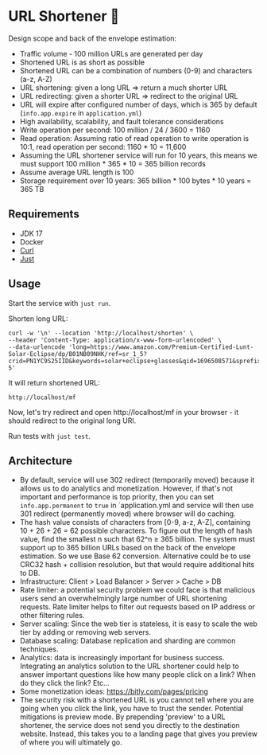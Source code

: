 # URL Shortener 🔗️

Design scope and back of the envelope estimation:

- Traffic volume - 100 million URLs are generated per day
- Shortened URL is as short as possible
- Shortened URL can be a combination of numbers (0-9) and characters (a-z, A-Z)
- URL shortening: given a long URL => return a much shorter URL
- URL redirecting: given a shorter URL => redirect to the original URL
- URL will expire after configured number of days, which is 365 by default (`info.app.expire` in `application.yml`)
- High availability, scalability, and fault tolerance considerations
- Write operation per second: 100 million / 24 / 3600 = 1160
- Read operation: Assuming ratio of read operation to write operation is 10:1, read operation per second: 1160 * 10 = 11,600
- Assuming the URL shortener service will run for 10 years, this means we must support 100 million * 365 * 10 = 365 billion records
- Assume average URL length is 100
- Storage requirement over 10 years: 365 billion * 100 bytes * 10 years = 365 TB

## Requirements

- JDK 17
- Docker
- [Curl](https://curl.se)
- [Just](https://github.com/casey/just)

## Usage

Start the service with `just run`.

Shorten long URL:

```shell
curl -w '\n' --location 'http://localhost/shorten' \
--header 'Content-Type: application/x-www-form-urlencoded' \
--data-urlencode 'long=https://www.amazon.com/Premium-Certified-Lunt-Solar-Eclipse/dp/B01NB09NHK/ref=sr_1_5?crid=PN1YC9S25IID&keywords=solar+eclipse+glasses&qid=1696508571&sprefix=%2Caps%2C168&sr=8-5'
```

It will return shortened URL:

```text
http://localhost/mf
```

Now, let's try redirect and open http://localhost/mf in your browser - it should redirect to the original long URl.

Run tests with `just test`.

## Architecture

- By default, service will use 302 redirect (temporarily moved) because it allows us to do analytics and monetization. However, if that's not important and performance is top priority, then you can set `info.app.permanent` to `true` in `application.yml and service will then use 301 redirect (permanently moved) where browser will do caching.
- The hash value consists of characters from [0-9, a-z, A-Z], containing 10 + 26 + 26 = 62 possible characters. To figure out the length of hash value, find the smallest n such that 62^n ≥ 365 billion. The system must support up to 365 billion URLs based on the back of the envelope estimation. So we use Base 62 conversion. Alternative could be to use CRC32 hash + collision resolution, but that would require additional hits to DB.
- Infrastructure: Client > Load Balancer > Server > Cache > DB
- Rate limiter: a potential security problem we could face is that malicious users send an overwhelmingly large number of URL shortening requests. Rate limiter helps to filter out requests based on IP address or other filtering rules.
- Server scaling: Since the web tier is stateless, it is easy to scale the web tier by adding or removing web servers.
- Database scaling: Database replication and sharding are common techniques.
- Analytics: data is increasingly important for business success. Integrating an analytics solution to the URL shortener could help to answer important questions like how many people click on a link? When do they click the link? Etc...
- Some monetization ideas: https://bitly.com/pages/pricing
- The security risk with a shortened URL is you cannot tell where you are going when you click the link, you have to trust the sender. Potential mitigations is preview mode. By prepending 'preview' to a URL shortener, the service does not send you directly to the destination website. Instead, this takes you to a landing page that gives you preview of where you will ultimately go.